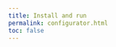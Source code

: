 ```yaml
---
title: Install and run
permalink: configurator.html
toc: false
---
```


<!--#include virtual="/configurator/tabs/$configurator_selected_page" -->
